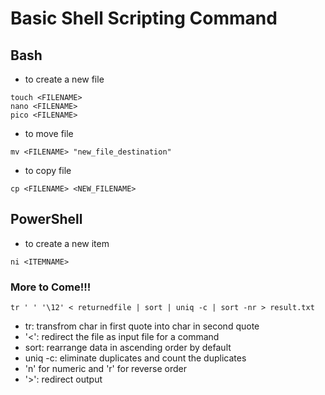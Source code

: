 # Basic Shell Scripting Command
## Bash

- to create a new file

```
touch <FILENAME>
nano <FILENAME>
pico <FILENAME>
```

- to move file

```
mv <FILENAME> "new_file_destination"
```

- to copy file

```
cp <FILENAME> <NEW_FILENAME>
```

## PowerShell

- to create a new item

```
ni <ITEMNAME>
```


### More to Come!!!

```
tr ' ' '\12' < returnedfile | sort | uniq -c | sort -nr > result.txt
```

- tr: transfrom char in first quote into char in second quote
- '<': redirect the file as input file for a command
- sort: rearrange data in ascending order by default
- uniq -c: eliminate duplicates and count the duplicates
- 'n' for numeric and 'r' for reverse order
- '>': redirect output
